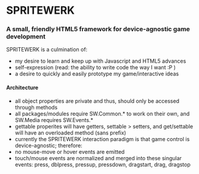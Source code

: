 SPRITEWERK
==========

### A small, friendly HTML5 framework for device-agnostic game development  

SPRITEWERK is a culmination of:
* my desire to learn and keep up with Javascript and HTML5 advances
* self-expression (read: the ability to write code the way I want :P )
* a desire to quickly and easily prototype my game/interactive ideas

#### Architecture
* all object properties are private and thus, should only be accessed through methods
* all packages/modules require SW.Common.* to work on their own, and SW.Media requires SW.Events.*
* gettable properites will have getters, settable > setters, and get/settable will have an overloaded method (sans prefix)
* currently the SPRITEWERK interaction paradigm is that game control is device-agnostic; therefore:
 * no mouse-move or hover events are emitted
 * touch/mouse events are normalized and merged into these singular events: press, dblpress, pressup, pressdown, dragstart, drag, dragstop
